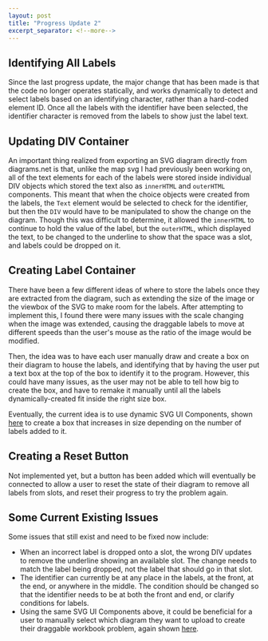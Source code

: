 ```yaml
---
layout: post
title: "Progress Update 2"
excerpt_separator: <!--more-->
---
```


## Identifying All Labels

Since the last progress update, the major change that has been made is that the code no longer operates statically, and works dynamically to detect and select labels based on an identifying character, rather than a hard-coded element ID. Once all the labels with the identifier have been selected, the identifier character is removed from the labels to show just the label text. <!--more-->

## Updating DIV Container

An important thing realized from exporting an SVG diagram directly from diagrams.net is that, unlike the map svg I had previously been working on, all of the text elements for each of the labels were stored inside individual DIV objects which stored the text also as ```innerHTML``` and ```outerHTML``` components. This meant that when the choice objects were created from the labels, the ```Text``` element would be selected to check for the identifier, but then the ```DIV``` would have to be manipulated to show the change on the diagram. Though this was difficult to determine, it allowed the ```innerHTML``` to continue to hold the value of the label, but the ```outerHTML```, which displayed the text, to be changed to the underline to show that the space was a slot, and labels could be dropped on it.

## Creating Label Container

There have been a few different ideas of where to store the labels once they are extracted from the diagram, such as extending the size of the image or the viewbox of the SVG to make room for the labels. After attempting to implement this, I found there were many issues with the scale changing when the image was extended, causing the draggable labels to move at different speeds than the user's mouse as the ratio of the image would be modified.

Then, the idea was to have each user manually draw and create a box on their diagram to house the labels, and identifying that by having the user put a text box at the top of the box to identify it to the program. However, this could have many issues, as the user may not be able to tell how big to create the box, and have to remake it manually until all the labels dynamically-created fit inside the right size box.

Eventually, the current idea is to use dynamic SVG UI Components, shown [here](https://css-tricks.com/creating-ui-components-in-svg/) to create a box that increases in size depending on the number of labels added to it.

## Creating a Reset Button

Not implemented yet, but a button has been added which will eventually be connected to allow a user to reset the state of their diagram to remove all labels from slots, and reset their progress to try the problem again.

## Some Current Existing Issues

Some issues that still exist and need to be fixed now include:
- When an incorrect label is dropped onto a slot, the wrong DIV updates to remove the underline showing an available slot. The change needs to match the label being dropped, not the label that should go in that slot.
- The identifier can currently be at any place in the labels, at the front, at the end, or anywhere in the middle. The condition should be changed so that the identifier needs to be at both the front and end, or clarify conditions for labels.
- Using the same SVG UI Components above, it could be beneficial for a user to manually select which diagram they want to upload to create their draggable workbook problem, again shown [here](https://css-tricks.com/creating-ui-components-in-svg/).